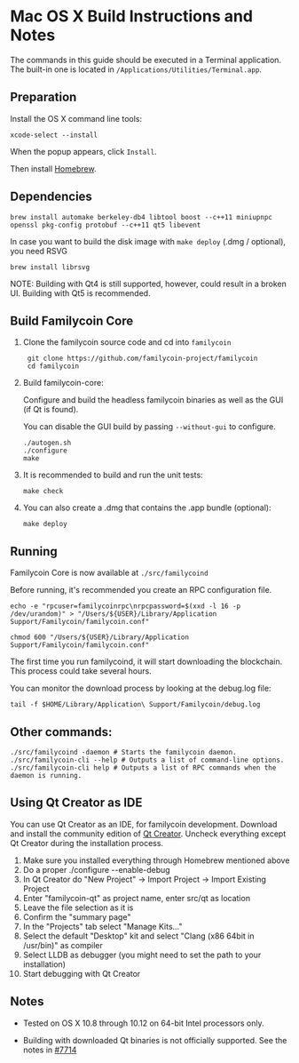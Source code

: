 Mac OS X Build Instructions and Notes
====================================
The commands in this guide should be executed in a Terminal application.
The built-in one is located in `/Applications/Utilities/Terminal.app`.

Preparation
-----------
Install the OS X command line tools:

`xcode-select --install`

When the popup appears, click `Install`.

Then install [Homebrew](http://brew.sh).

Dependencies
----------------------

    brew install automake berkeley-db4 libtool boost --c++11 miniupnpc openssl pkg-config protobuf --c++11 qt5 libevent

In case you want to build the disk image with `make deploy` (.dmg / optional), you need RSVG

    brew install librsvg

NOTE: Building with Qt4 is still supported, however, could result in a broken UI. Building with Qt5 is recommended.

Build Familycoin Core
------------------------

1. Clone the familycoin source code and cd into `familycoin`

        git clone https://github.com/familycoin-project/familycoin
        cd familycoin

2.  Build familycoin-core:

    Configure and build the headless familycoin binaries as well as the GUI (if Qt is found).

    You can disable the GUI build by passing `--without-gui` to configure.

        ./autogen.sh
        ./configure
        make

3.  It is recommended to build and run the unit tests:

        make check

4.  You can also create a .dmg that contains the .app bundle (optional):

        make deploy

Running
-------

Familycoin Core is now available at `./src/familycoind`

Before running, it's recommended you create an RPC configuration file.

    echo -e "rpcuser=familycoinrpc\nrpcpassword=$(xxd -l 16 -p /dev/urandom)" > "/Users/${USER}/Library/Application Support/Familycoin/familycoin.conf"

    chmod 600 "/Users/${USER}/Library/Application Support/Familycoin/familycoin.conf"

The first time you run familycoind, it will start downloading the blockchain. This process could take several hours.

You can monitor the download process by looking at the debug.log file:

    tail -f $HOME/Library/Application\ Support/Familycoin/debug.log

Other commands:
-------

    ./src/familycoind -daemon # Starts the familycoin daemon.
    ./src/familycoin-cli --help # Outputs a list of command-line options.
    ./src/familycoin-cli help # Outputs a list of RPC commands when the daemon is running.

Using Qt Creator as IDE
------------------------
You can use Qt Creator as an IDE, for familycoin development.
Download and install the community edition of [Qt Creator](https://www.qt.io/download/).
Uncheck everything except Qt Creator during the installation process.

1. Make sure you installed everything through Homebrew mentioned above
2. Do a proper ./configure --enable-debug
3. In Qt Creator do "New Project" -> Import Project -> Import Existing Project
4. Enter "familycoin-qt" as project name, enter src/qt as location
5. Leave the file selection as it is
6. Confirm the "summary page"
7. In the "Projects" tab select "Manage Kits..."
8. Select the default "Desktop" kit and select "Clang (x86 64bit in /usr/bin)" as compiler
9. Select LLDB as debugger (you might need to set the path to your installation)
10. Start debugging with Qt Creator

Notes
-----

* Tested on OS X 10.8 through 10.12 on 64-bit Intel processors only.

* Building with downloaded Qt binaries is not officially supported. See the notes in [#7714](https://github.com/bitcoin/bitcoin/issues/7714)
